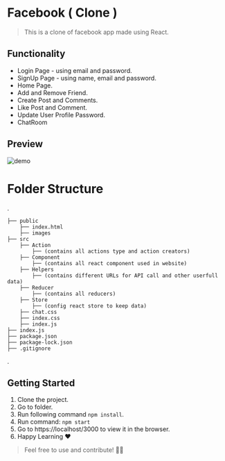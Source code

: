 # Facebook ( Clone )

> This is a clone of facebook app made using React.

## Functionality

- Login Page - using email and password.
- SignUp Page - using name, email and password.
- Home Page.
- Add and Remove Friend.
- Create Post and Comments.
- Like Post and Comment.
- Update User Profile Password.
- ChatRoom

## Preview

![demo](/gif/gif.gif)

# Folder Structure

.

    ├── public
        ├── index.html
        ├── images
    ├── src
        ├── Action
            ├── (contains all actions type and action creators)
        ├── Component
            ├── (contains all react component used in website)
        ├── Helpers
            ├── (contains different URLs for API call and other userfull data)
        ├── Reducer
            ├── (contains all reducers)
        ├── Store
            ├── (config react store to keep data)
        ├── chat.css
        ├── index.css
        ├── index.js
    ├── index.js
    ├── package.json
    ├── package-lock.json
    ├── .gitignore

.

## Getting Started

1. Clone the project.
2. Go to folder.
3. Run following command `npm install`.
4. Run command: `npm start`
5. Go to https://localhost/3000 to view it in the browser.
6. Happy Learning ❤️

> Feel free to use and contribute! 👨‍💻
